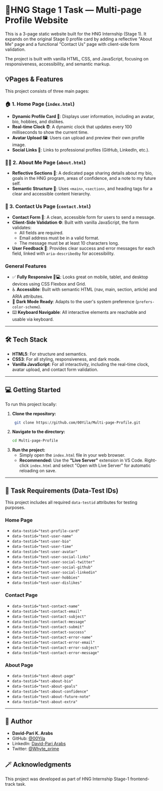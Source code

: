 # 🌟HNG Stage 1 Task — Multi-page Profile Website

This is a 3-page static website built for the HNG Internship (Stage 1). It expands on the original Stage 0 profile card by adding a reflective "About Me" page and a functional "Contact Us" page with client-side form validation.

The project is built with vanilla HTML, CSS, and JavaScript, focusing on responsiveness, accessibility, and semantic markup.

## 💡Pages & Features 

This project consists of three main pages:

### 🏠 1. Home Page (`index.html`) 
* **Dynamic Profile Card 📇**: Displays user information, including an avatar, bio, hobbies, and dislikes.
* **Real-time Clock ⏰**: A dynamic clock that updates every 100 milliseconds to show the current time.
* **Avatar Upload 🖼️**: Users can upload and preview their own profile image.
* **Social Links 🔗**: Links to professional profiles (GitHub, LinkedIn, etc.).

### 🧑‍💻 2. About Me Page (`about.html`) 
* **Reflective Sections 🧠**: A dedicated page sharing details about my bio, goals in the HNG program, areas of confidence, and a note to my future self.
* **Semantic Structure 🧱**: Uses `<main>`, `<section>`, and heading tags for a clear and accessible content hierarchy.

### 📨 3. Contact Us Page (`contact.html`)
* **Contact Form 📝**: A clean, accessible form for users to send a message.
* **Client-Side Validation ⚙️**: Built with vanilla JavaScript, the form validates:
    * All fields are required.
    * Email address must be in a valid format.
    * The message must be at least 10 characters long.
* **User Feedback 📣**: Provides clear success and error messages for each field, linked with `aria-describedby` for accessibility.

### General Features
* ✅ **Fully Responsive 📱💻**: Looks great on mobile, tablet, and desktop devices using CSS Flexbox and Grid.
* ♿ **Accessible**: Built with semantic HTML (nav, main, section, article) and ARIA attributes.
* 🌙 **Dark Mode Ready**: Adapts to the user's system preference (`prefers-color-scheme`).
* ⌨️ **Keyboard Navigable**: All interactive elements are reachable and usable via keyboard.

---

## 🛠️ Tech Stack

* **HTML5**: For structure and semantics.
* **CSS3**: For all styling, responsiveness, and dark mode.
* **Vanilla JavaScript**: For all interactivity, including the real-time clock, avatar upload, and contact form validation.

---

## 💻 Getting Started

To run this project locally:

1.  **Clone the repository:**
    ```bash
     git clone https://github.com/00Yila/Multi-page-Profile.git
    ```
2.  **Navigate to the directory:**
    ```bash
    cd Multi-page-Profile
    ```
3.  **Run the project:**
    * Simply open the `index.html` file in your web browser.
    * **Recommended:** Use the **"Live Server"** extension in VS Code. Right-click `index.html` and select "Open with Live Server" for automatic reloading on save.

---

## 🧩 Task Requirements (Data-Test IDs)

This project includes all required `data-testid` attributes for testing purposes.

### Home Page
* `data-testid="test-profile-card"`
* `data-testid="test-user-name"`
* `data-testid="test-user-bio"`
* `data-testid="test-user-time"`
* `data-testid="test-user-avatar"`
* `data-testid="test-user-social-links"`
* `data-testid="test-user-social-twitter"`
* `data-testid="test-user-social-github"`
* `data-testid="test-user-social-linkedin"`
* `data-testid="test-user-hobbies"`
* `data-testid="test-user-dislikes"`

### Contact Page
* `data-testid="test-contact-name"`
* `data-testid="test-contact-email"`
* `data-testid="test-contact-subject"`
* `data-testid="test-contact-message"`
* `data-testid="test-contact-submit"`
* `data-testid="test-contact-success"`
* `data-testid="test-contact-error-name"`
* `data-testid="test-contact-error-email"`
* `data-testid="test-contact-error-subject"`
* `data-testid="test-contact-error-message"`

### About Page
* `data-testid="test-about-page"`
* `data-testid="test-about-bio"`
* `data-testid="test-about-goals"`
* `data-testid="test-about-confidence"`
* `data-testid="test-about-future-note"`
* `data-testid="test-about-extra"`

---

## 👤 Author

* **David-Pari K. Arabs**
* GitHub: [@00Yila](https://github.com/00Yila)
* LinkedIn: [David-Pari Arabs](https://www.linkedin.com/in/david-pari-arabs)
* Twitter: [@Whyte_prime](https://x.com/Whyte_prime)

## 🪄 Acknowledgments

This project was developed as part of HNG Internship Stage-1 frontend-track task.
